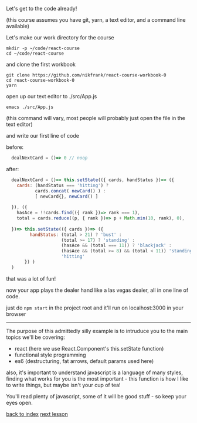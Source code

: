 Let's get to the code already!

(this course assumes you have git, yarn, a text editor, and a command line available)

Let's make our work directory for the course

```
mkdir -p ~/code/react-course
cd ~/code/react-course
```

and clone the first workbook

```
git clone https://github.com/nikfrank/react-course-workbook-0
cd react-course-workbook-0
yarn
```

open up our text editor to ./src/App.js

```
emacs ./src/App.js
```

(this command will vary, most people will probably just open the file in the text editor)

and write our first line of code

before:
```js
  dealNextCard = ()=> 0 // noop
```

after:
```js
  dealNextCard = ()=> this.setState(({ cards, handStatus })=> ({
    cards: (handStatus === 'hitting') ?
           cards.concat( newCard() ) :
           [ newCard{}, newCard() ]
           
  }), ({
    hasAce = !!cards.find(({ rank })=> rank === 1),
    total = cards.reduce((p, { rank })=> p + Math.min(10, rank), 0),
    
  })=> this.setState(({ cards })=> ({
         handStatus: (total > 21) ? 'bust' :
                     (total >= 17) ? 'standing' :
                     (hasAce && (total === 11)) ? 'blackjack' :
                     (hasAce && (total >= 8) && (total < 11)) 'standing' :
                     'hitting'
       }) )
  )
```

that was a lot of fun!

now your app plays the dealer hand like a las vegas dealer, all in one line of code.

just do ```npm start``` in the project root and it'll run on localhost:3000 in your browser

---

The purpose of this admittedly silly example is to intruduce you to the main topics we'll be covering:

- react (here we use React.Component's this.setState function)
- functional style programming
- es6 (destructuring, fat arrows, default params used here)

also, it's important to understand javascript is a language of many styles, finding what works for you is the most important - this function is how I like to write things, but maybe isn't your cup of tea!

You'll read plenty of javascript, some of it will be good stuff - so keep your eyes open.


[back to index](../../)
[next lesson](./1.md)